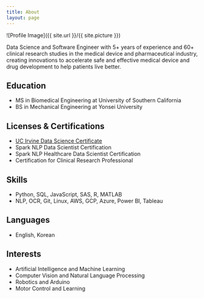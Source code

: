```yaml
---
title: About
layout: page
---
```

<!-- Global site tag (gtag.js) - Google Analytics -->
<script async src="https://www.googletagmanager.com/gtag/js?id=UA-130101375-1"></script>
<script>
  window.dataLayer = window.dataLayer || [];
  function gtag(){dataLayer.push(arguments);}
  gtag('js', new Date());

  gtag('config', 'UA-130101375-1');
</script>

![Profile Image]({{ site.url }}/{{ site.picture }})

<p>Data Science and Software Engineer with 5+ years of experience and 60+ clinical research studies in the medical device and pharmaceutical industry, creating innovations to accelerate safe and effective medical device and drug development to help patients live better.</p>

<h2>Education</h2>
<ul>
	<li>MS in Biomedical Engineering at University of Southern California</li>
	<li>BS in Mechanical Engineering at Yonsei University</li>
</ul>

<h2>Licenses & Certifications</h2>
<ul>
	<li><a href="https://www.parchment.com/u/award/4a23595997aaf93d46daff875cc219e1">UC Irvine Data Science Certificate</a></li>
	<li>Spark NLP Data Scientist Certification</li>
	<li>Spark NLP Healthcare Data Scientist Certification</li>
	<li>Certification for Clinical Research Professional</li>
</ul>

<h2>Skills</h2>
<ul>
	<li>Python, SQL, JavaScript, SAS, R, MATLAB</li>
	<li>NLP, OCR, Git, Linux, AWS, GCP, Azure, Power BI, Tableau</li>
</ul>

<h2>Languages</h2>
<ul>
	<li>English, Korean</li>
</ul>

<h2>Interests</h2>
<ul>
	<li>Artificial Intelligence and Machine Learning</li>
	<li>Computer Vision and Natural Language Processing</li>
	<li>Robotics and Arduino</li>
	<li>Motor Control and Learning</li>
</ul>
